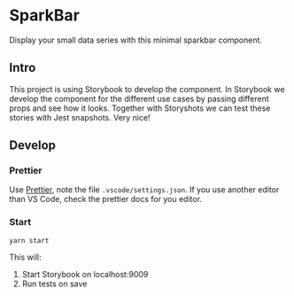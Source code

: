 # SparkBar
Display your small data series with this minimal sparkbar component.

## Intro
This project is using Storybook to develop the component.
In Storybook we develop the component for the different use
cases by passing different props and see how it looks.
Together with Storyshots we can test these stories with
Jest snapshots. Very nice!

## Develop
### Prettier
Use [Prettier](https://github.com/prettier/prettier), note the file `.vscode/settings.json`. If you use another editor than VS Code, check the prettier docs for you editor. 
### Start
```
yarn start
```
This will: 
1. Start Storybook on localhost:9009
2. Run tests on save